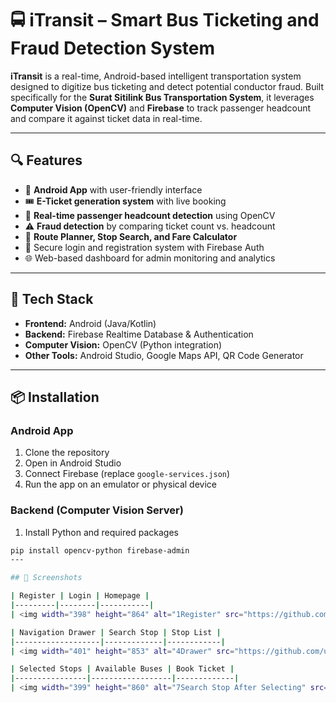 # 🚍 iTransit – Smart Bus Ticketing and Fraud Detection System

**iTransit** is a real-time, Android-based intelligent transportation system designed to digitize bus ticketing and detect potential conductor fraud. Built specifically for the **Surat Sitilink Bus Transportation System**, it leverages **Computer Vision (OpenCV)** and **Firebase** to track passenger headcount and compare it against ticket data in real-time.


---

## 🔍 Features

- 📲 **Android App** with user-friendly interface
- 🎟️ **E-Ticket generation system** with live booking
- 👥 **Real-time passenger headcount detection** using OpenCV
- ⚠️ **Fraud detection** by comparing ticket count vs. headcount
- 🧾 **Route Planner, Stop Search, and Fare Calculator**
- 🔐 Secure login and registration system with Firebase Auth
- 🌐 Web-based dashboard for admin monitoring and analytics

---

## 🚀 Tech Stack

- **Frontend:** Android (Java/Kotlin)
- **Backend:** Firebase Realtime Database & Authentication
- **Computer Vision:** OpenCV (Python integration)
- **Other Tools:** Android Studio, Google Maps API, QR Code Generator

---

## 📦 Installation

### Android App
1. Clone the repository
2. Open in Android Studio
3. Connect Firebase (replace `google-services.json`)
4. Run the app on an emulator or physical device

### Backend (Computer Vision Server)
1. Install Python and required packages
```bash
pip install opencv-python firebase-admin
---

## 📱 Screenshots

| Register | Login | Homepage |
|---------|--------|-----------|
| <img width="398" height="864" alt="1Register" src="https://github.com/user-attachments/assets/ea874799-5ece-4ec2-afd1-7bf3f0e54acf" /> | <img width="394" height="862" alt="2Login" src="https://github.com/user-attachments/assets/7e2e84f0-5682-4f4a-85bc-455618d5c396" /> | <img width="396" height="857" alt="3Homepage" src="https://github.com/user-attachments/assets/8eeb91a8-1bf8-4419-8e81-c279a2bceaee" /> |

| Navigation Drawer | Search Stop | Stop List |
|-------------------|-------------|------------|
| <img width="401" height="853" alt="4Drawer" src="https://github.com/user-attachments/assets/0842ef31-e638-4bee-ae6b-88e704372c65" /> | <img width="389" height="869" alt="5Search Stop" src="https://github.com/user-attachments/assets/9ed97543-5046-4cdc-8114-c3299741c043" /> | <img width="396" height="862" alt="6StopList" src="https://github.com/user-attachments/assets/7d4a7962-058d-4a7c-9e11-306465887f92" /> |

| Selected Stops | Available Buses | Book Ticket |
|----------------|------------------|-------------|
| <img width="399" height="860" alt="7Search Stop After Selecting" src="https://github.com/user-attachments/assets/1dbad44e-4a68-4129-9362-eb6089635199" /> | <img width="1080" height="2220" alt="8Available Bus with information" src="https://github.com/user-attachments/assets/f6e7f19b-8e47-4609-b493-32887bb8c3f2" /> | <img width="1080" height="2220" alt="9Book Ticket" src="https://github.com/user-attachments/assets/abf46e23-de35-442b-bf77-92e8e4fff945" /> |

